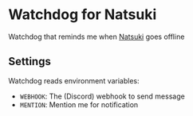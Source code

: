 Watchdog for Natsuki
====================

Watchdog that reminds me when [Natsuki](https://github.com/jdh8/natsuki) goes offline

## Settings

Watchdog reads environment variables:

- `WEBHOOK`: The (Discord) webhook to send message
- `MENTION`: Mention me for notification